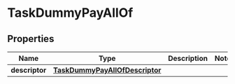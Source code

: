 

# TaskDummyPayAllOf


## Properties

| Name | Type | Description | Notes |
|------------ | ------------- | ------------- | -------------|
|**descriptor** | [**TaskDummyPayAllOfDescriptor**](TaskDummyPayAllOfDescriptor.md) |  |  |



